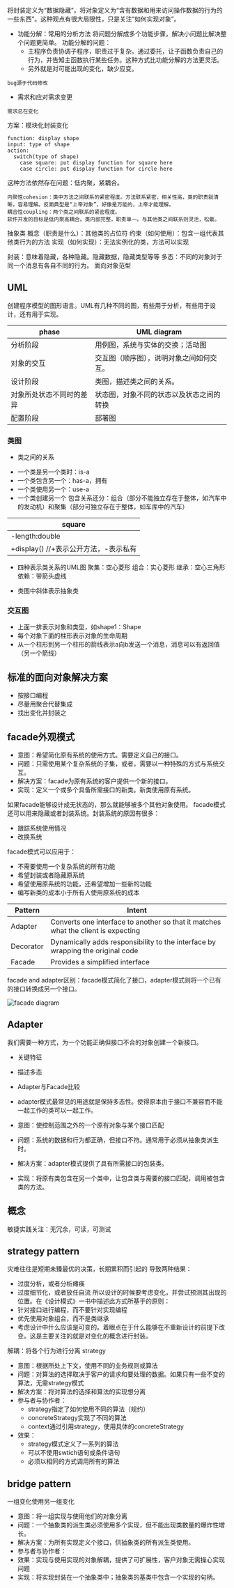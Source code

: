 将封装定义为“数据隐藏”，将对象定义为“含有数据和用来访问操作数据的行为的一些东西”。这种观点有很大局限性，只是关注“如何实现对象”。

- 功能分解：常用的分析方法
将问题分解成多个功能步骤，解决小问题比解决整个问题更简单。
功能分解的问题：
  + 主程序负责协调子程序，职责过于复杂。通过委托，让子函数负责自己的行为，并告知主函数执行某些任务。这种方式比功能分解的方法更灵活。
  + 另外就是对可能出现的变化，缺少应变。
```
bug源于代码修改
```

- 需求和应对需求变更
```
需求总在变化
```
方案：模块化封装变化
```
function: display shape
input: type of shape
action:
  switch(type of shape)
    case square: put display function for square here
    case circle: put display function for circle here

```
这种方法依然存在问题：低内聚，紧耦合。
```
内聚性cohesion：类中方法之间联系的紧密程度。方法联系紧密，相关性高，类的职责就清晰，容易理解。反面典型是“上帝对象”，好像是万能的，上帝才能理解。
耦合性coupling：两个类之间联系的紧密程度。
软件开发的目标是低内聚高耦合。类内部完整，职责单一。与其他类之间联系则灵活，松散。
```
抽象类
概念（职责是什么）：其他类的占位符
约束（如何使用）：包含一组代表其他类行为的方法
实现（如何实现）：无法实例化的类，方法可以实现

封装：意味着隐藏，各种隐藏。隐藏数据，隐藏类型等等
多态：不同的对象对于同一个消息有各自不同的行为。
面向对象范型

## UML
创建程序模型的图形语言。UML有几种不同的图，有些用于分析，有些用于设计，还有用于实现。

| phase   |    UML diagram    |
|---------|-------------------|
|分析阶段|用例图，系统与实体的交换；活动图|
|对象的交互| 交互图（顺序图），说明对象之间如何交互。|
|设计阶段| 类图，描述类之间的关系。|
|对象所处状态不同时的差异| 状态图，对象不同的状态以及状态之间的转换|
|配置阶段|部署图|

### 类图
- 类之间的关系
 + 一个类是另一个类时：is-a
 + 一个类包含另一个：has-a，拥有
 + 一个类使用另一个：use-a
 + 一个类创建另一个
 包含关系还分：组合（部分不能独立存在于整体，如汽车中的发动机）和聚集（部分可独立存在于整体，如车库中的汽车）

|square |
|-------|
|-length:double|
|+display() //+表示公开方法，-表示私有|

- 四种表示类关系的UML图
聚集：空心菱形
组合：实心菱形
继承：空心三角形
依赖：带箭头虚线

- 类图中斜体表示抽象类

### 交互图
- 上面一排表示对象和类型，如shape1：Shape
- 每个对象下面的柱形表示对象的生命周期
- 从一个柱形到另一个柱形的箭线表示a向b发送一个消息，消息可以有返回值（另一个箭线）

## 标准的面向对象解决方案

- 按接口编程
- 尽量用聚合代替集成
- 找出变化并封装之

## facade外观模式
- 意图：希望简化原有系统的使用方式。需要定义自己的接口。
- 问题：只需使用某个复杂系统的子集，或者，需要以一种特殊的方式与系统交互。
- 解决方案：facade为原有系统的客户提供一个新的接口。
- 实现：定义一个或多个具备所需接口的新类。新类使用原有系统。

如果facade能够设计成无状态的，那么就能够被多个其他对象使用。
facade模式还可以用来隐藏或者封装系统。封装系统的原因有很多：
  + 跟踪系统使用情况
  + 改换系统

facade模式可以应用于：
- 不需要使用一个复杂系统的所有功能
- 希望封装或者隐藏原系统
- 希望使用原系统的功能，还希望增加一些新的功能
- 编写新类的成本小于所有人使用原系统的成本

|Pattern	|  Intent |
|---------|---------|
|Adapter	|Converts one interface to another so that it matches what the client is expecting|
|Decorator|	Dynamically adds responsibility to the interface by wrapping the original code|
|Facade	  |Provides a simplified interface|

facade and adapter区别：facade模式简化了接口，adapter模式则将一个已有的接口转换成另一个接口。

![facade diagram](images/patterns/Example_of_Facade_design_pattern_in_UML.png)

## Adapter
我们需要一种方式，为一个功能正确但接口不合的对象创建一个新接口。
- 关键特征
- 描述多态
- Adapter与Facade比较

- adapter模式最常见的用途就是保持多态性。使得原本由于接口不兼容而不能一起工作的类可以一起工作。
- 意图：使控制范围之外的一个原有对象与某个接口匹配
- 问题：系统的数据和行为都正确，但接口不符。通常用于必须从抽象类派生时。
- 解决方案：adapter模式提供了具有所需接口的包装类。
- 实现：将原有类包含在另一个类中，让包含类与需要的接口匹配，调用被包含类的方法。

## 概念
敏捷实践关注：无冗余，可读，可测试

## strategy pattern
灾难往往是短期未臻最优的决策，长期累积而引起的
导致两种结果：
- 过度分析，或者分析瘫痪
- 过度细节化，或者放任自流
所以设计的时候要考虑变化，并尝试预测其出现的位置。在《设计模式》一书中描述此方式所基于的原则：
- 针对接口进行编程，而不要针对实现编程
- 优先使用对象组合，而不是类继承
- 考虑设计中什么应该是可变的。着眼点在于什么能够在不重新设计的前提下改变。这是主要关注的就是对变化的概念进行封装。

解耦：将各个行为进行分离
strategy
- 意图：根据所处上下文，使用不同的业务规则或算法
- 问题：对算法的选择取决于客户的请求和要处理的数据。如果只有一些不变的算法，无需strategy模式
- 解决方案：将对算法的选择和算法的实现想分离
- 参与者与协作者：
  + strategy指定了如何使用不同的算法（规约）
  + concreteStrategy实现了不同的算法
  + context通过引用strategy，使用具体的concreteStrategy
- 效果：
  + strategy模式定义了一系列的算法
  + 可以不使用swtich语句或条件语句
  + 必须以相同的方式调用所有的算法

## bridge pattern
一组变化使用另一组变化
- 意图：将一组实现与使用他们的对象分离
- 问题：一个抽象类的派生类必须使用多个实现，但不能出现类数量的爆炸性增长。
- 解决方案：为所有实现定义个接口，供抽象类的所有派生类使用。
- 参与者与协作者：
- 效果：实现与使用实现的对象解耦，提供了可扩展性，客户对象无需操心实现问题
- 实现：将实现封装在一个抽象类中；抽象类的基类中包含一个实现的句柄。
